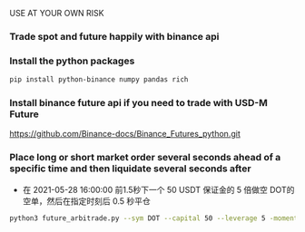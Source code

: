 USE AT YOUR OWN RISK
### Trade spot and future happily with binance api


### Install the python packages

```bash
pip install python-binance numpy pandas rich
```

### Install binance future api if you need to trade with USD-M Future

https://github.com/Binance-docs/Binance_Futures_python.git


### Place long or short market order several seconds ahead of a specific time and then liquidate several seconds after

- 在 2021-05-28 16:00:00 前1.5秒下一个 50 USDT 保证金的 5 倍做空 DOT的空单，然后在指定时刻后 0.5 秒平仓
```bash 
python3 future_arbitrade.py --sym DOT --capital 50 --leverage 5 -moment "2021-05-28 16:00:00" --side short --ahead 1.5 --behind 0.5
```